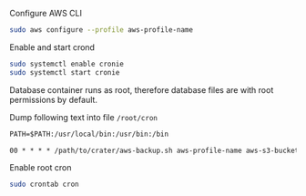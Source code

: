 Configure AWS CLI
```bash
sudo aws configure --profile aws-profile-name
```

Enable and start crond
```bash
sudo systemctl enable cronie
sudo systemctl start cronie
```

Database container runs as root, therefore database files are with root permissions by
default.

Dump following text into file `/root/cron`
```txt
PATH=$PATH:/usr/local/bin:/usr/bin:/bin

00 * * * * /path/to/crater/aws-backup.sh aws-profile-name aws-s3-bucket
```

Enable root cron
```bash
sudo crontab cron
```
